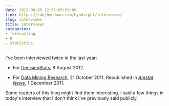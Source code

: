 ```yaml
---
date: 2012-08-09 12:57:05+00:00
link: https://robjhyndman.com/hyndsight/interviews/
slug: interviews
title: Interviews
categories:
- forecasting
- R
- statistics
---
```


I've been interviewed twice in the last year:



  * For [DecisionStats](http://www.decisionstats.com/interview-rob-j-hyndman-forecasting-expert-rstats/), 9 August 2012.


  * For [Data Mining Research](http://www.dataminingblog.com/data-mining-interview-rob-hyndman/), 21 October 2011. Republished in [_Amstat News_](http://magazine.amstat.org/blog/2011/12/01/qasitedec11/), 1 December 2011.

Some readers of this blog might find them interesting. I said a few things in today's interview that I don't think I've previously said publicly.
